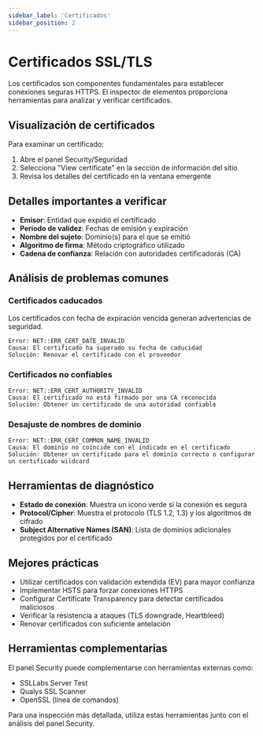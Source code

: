 ```yaml
---
sidebar_label: 'Certificados'
sidebar_position: 2
---
```


# Certificados SSL/TLS

Los certificados son componentes fundamentales para establecer conexiones seguras HTTPS. El inspector de elementos proporciona herramientas para analizar y verificar certificados.

## Visualización de certificados

Para examinar un certificado:

1. Abre el panel Security/Seguridad
2. Selecciona "View certificate" en la sección de información del sitio
3. Revisa los detalles del certificado en la ventana emergente

## Detalles importantes a verificar

- **Emisor**: Entidad que expidió el certificado
- **Periodo de validez**: Fechas de emisión y expiración
- **Nombre del sujeto**: Dominio(s) para el que se emitió
- **Algoritmo de firma**: Método criptográfico utilizado
- **Cadena de confianza**: Relación con autoridades certificadoras (CA)

## Análisis de problemas comunes

### Certificados caducados
Los certificados con fecha de expiración vencida generan advertencias de seguridad.

```
Error: NET::ERR_CERT_DATE_INVALID
Causa: El certificado ha superado su fecha de caducidad
Solución: Renovar el certificado con el proveedor
```

### Certificados no confiables
```
Error: NET::ERR_CERT_AUTHORITY_INVALID
Causa: El certificado no está firmado por una CA reconocida
Solución: Obtener un certificado de una autoridad confiable
```

### Desajuste de nombres de dominio
```
Error: NET::ERR_CERT_COMMON_NAME_INVALID
Causa: El dominio no coincide con el indicado en el certificado
Solución: Obtener un certificado para el dominio correcto o configurar un certificado wildcard
```

## Herramientas de diagnóstico

- **Estado de conexión**: Muestra un icono verde si la conexión es segura
- **Protocol/Cipher**: Muestra el protocolo (TLS 1.2, 1.3) y los algoritmos de cifrado
- **Subject Alternative Names (SAN)**: Lista de dominios adicionales protegidos por el certificado

## Mejores prácticas

- Utilizar certificados con validación extendida (EV) para mayor confianza
- Implementar HSTS para forzar conexiones HTTPS
- Configurar Certificate Transparency para detectar certificados maliciosos
- Verificar la resistencia a ataques (TLS downgrade, Heartbleed)
- Renovar certificados con suficiente antelación

## Herramientas complementarias

El panel Security puede complementarse con herramientas externas como:

- SSLLabs Server Test
- Qualys SSL Scanner
- OpenSSL (línea de comandos)

Para una inspección más detallada, utiliza estas herramientas junto con el análisis del panel Security.